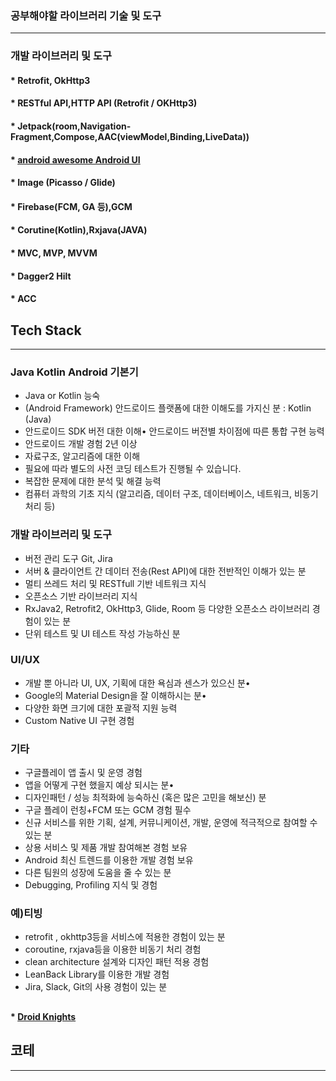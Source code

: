 ### 공부해야할 라이브러리 기술 및 도구
----------------------------------------


### 개발 라이브러리 및 도구
#### * Retrofit, OkHttp3
#### * RESTful API,HTTP API (Retrofit / OKHttp3)
#### * Jetpack(room,Navigation-Fragment,Compose,AAC(viewModel,Binding,LiveData))
#### * [android awesome Android UI](https://github.com/wasabeef/awesome-android-ui)
#### * Image (Picasso / Glide)
#### * Firebase(FCM, GA 등),GCM
#### * Corutine(Kotlin),Rxjava(JAVA)
#### * MVC, MVP, MVVM
#### * Dagger2 Hilt
#### * ACC




## Tech Stack
---------------------------------------------------------------------
### Java Kotlin Android 기본기
* Java or Kotlin 능숙
* (Android Framework) 안드로이드 플랫폼에 대한 이해도를 가지신 분 : Kotlin (Java)
* 안드로이드 SDK 버전 대한 이해• 안드로이드 버전별 차이점에 따른 통합 구현 능력
* 안드로이드 개발 경험 2년 이상
* 자료구조, 알고리즘에 대한 이해
* 필요에 따라 별도의 사전 코딩 테스트가 진행될 수 있습니다.
* 복잡한 문제에 대한 분석 및 해결 능력
* 컴퓨터 과학의 기초 지식 (알고리즘, 데이터 구조, 데이터베이스, 네트워크, 비동기처리 등)

### 개발 라이브러리 및 도구
* 버전 관리 도구 Git, Jira
* 서버 & 클라이언트 간 데이터 전송(Rest API)에 대한 전반적인 이해가 있는 분
* 멀티 쓰레드 처리 및 RESTfull 기반 네트워크 지식
* 오픈소스 기반 라이브러리 지식
* RxJava2, Retrofit2, OkHttp3, Glide, Room 등 다양한 오픈소스 라이브러리 경험이 있는 분
* 단위 테스트 및 UI 테스트 작성 가능하신 분

### UI/UX
* 개발 뿐 아니라 UI, UX, 기획에 대한 욕심과 센스가 있으신 분•
* Google의 Material Design을 잘 이해하시는 분•  
* 다양한 화면 크기에 대한 포괄적 지원 능력
* Custom Native UI 구현 경험

### 기타
* 구글플레이 앱 출시 및 운영 경험
* 앱을 어떻게 구현 했을지 예상 되시는 분• 
* 디자인패턴 / 성능 최적화에 능숙하신 (혹은 많은 고민을 해보신) 분
* 구글 플레이 런칭+FCM 또는 GCM 경험 필수
* 신규 서비스를 위한 기획, 설계, 커뮤니케이션, 개발, 운영에 적극적으로 참여할 수 있는 분
* 상용 서비스 및 제품 개발 참여해본 경험 보유
* Android 최신 트렌드를 이용한 개발 경험 보유
* 다른 팀원의 성장에 도움을 줄 수 있는 분
* Debugging, Profiling 지식 및 경험

### 예)티빙
* retrofit , okhttp3등을 서비스에 적용한 경험이 있는 분
* coroutine, rxjava등을 이용한 비동기 처리 경험
* clean architecture 설계와 디자인 패턴 적용 경험
* LeanBack Library를 이용한 개발 경험
* Jira, Slack, Git의 사용 경험이 있는 분

## 
#### * [Droid Knights](https://sites.google.com/view/dk21)

## 코테 
------
